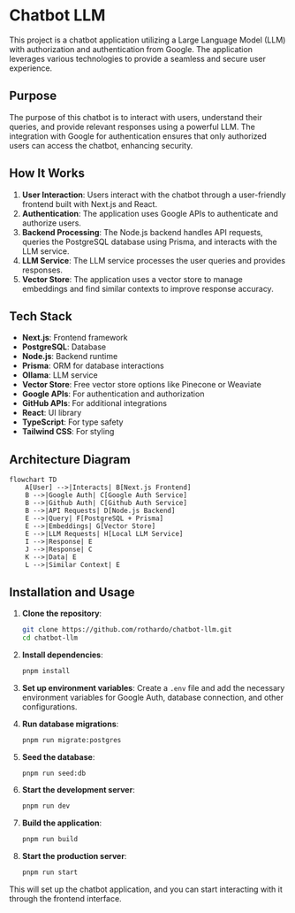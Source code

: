 # Chatbot LLM

This project is a chatbot application utilizing a Large Language Model (LLM) with authorization and authentication from Google. The application leverages various technologies to provide a seamless and secure user experience.

## Purpose

The purpose of this chatbot is to interact with users, understand their queries, and provide relevant responses using a powerful LLM. The integration with Google for authentication ensures that only authorized users can access the chatbot, enhancing security.

## How It Works

1. **User Interaction**: Users interact with the chatbot through a user-friendly frontend built with Next.js and React.
2. **Authentication**: The application uses Google APIs to authenticate and authorize users.
3. **Backend Processing**: The Node.js backend handles API requests, queries the PostgreSQL database using Prisma, and interacts with the LLM service.
4. **LLM Service**: The LLM service processes the user queries and provides responses.
5. **Vector Store**: The application uses a vector store to manage embeddings and find similar contexts to improve response accuracy.

## Tech Stack

- **Next.js**: Frontend framework
- **PostgreSQL**: Database
- **Node.js**: Backend runtime
- **Prisma**: ORM for database interactions
- **Ollama**: LLM service
- **Vector Store**: Free vector store options like Pinecone or Weaviate
- **Google APIs**: For authentication and authorization
- **GitHub APIs**: For additional integrations
- **React**: UI library
- **TypeScript**: For type safety
- **Tailwind CSS**: For styling

## Architecture Diagram

```mermaid
flowchart TD
    A[User] -->|Interacts| B[Next.js Frontend]
    B -->|Google Auth| C[Google Auth Service]
    B -->|Github Auth| C[Github Auth Service]
    B -->|API Requests| D[Node.js Backend]
    E -->|Query| F[PostgreSQL + Prisma]
    E -->|Embeddings| G[Vector Store]
    E -->|LLM Requests| H[Local LLM Service]
    I -->|Response| E
    J -->|Response| C
    K -->|Data| E
    L -->|Similar Context| E
```

## Installation and Usage

1. **Clone the repository**:
    ```bash
    git clone https://github.com/rothardo/chatbot-llm.git
    cd chatbot-llm
    ```

2. **Install dependencies**:
    ```bash
    pnpm install
    ```

3. **Set up environment variables**:
    Create a `.env` file and add the necessary environment variables for Google Auth, database connection, and other configurations.

4. **Run database migrations**:
    ```bash
    pnpm run migrate:postgres
    ```

5. **Seed the database**:
    ```bash
    pnpm run seed:db
    ```

6. **Start the development server**:
    ```bash
    pnpm run dev
    ```

7. **Build the application**:
    ```bash
    pnpm run build
    ```

8. **Start the production server**:
    ```bash
    pnpm run start
    ```

This will set up the chatbot application, and you can start interacting with it through the frontend interface.
